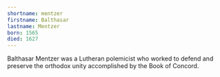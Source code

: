 ```yaml
---
shortname: mentzer
firstname: Balthasar
lastname: Mentzer
born: 1565
died: 1627
---
```


Balthasar Mentzer was a Lutheran polemicist who worked to defend and preserve the orthodox unity accomplished by the Book of Concord.